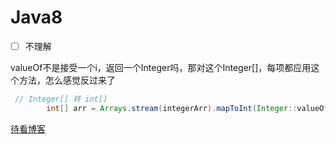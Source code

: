 # Java8

- [ ] 不理解

valueOf不是接受一个i，返回一个Integer吗，那对这个Integer[]，每项都应用这个方法，怎么感觉反过来了

```java
 // Integer[] 转 int[]
        int[] arr = Arrays.stream(integerArr).mapToInt(Integer::valueOf).toArray();
```

[待看博客](https://www.jianshu.com/p/d93f3ebd41a6)